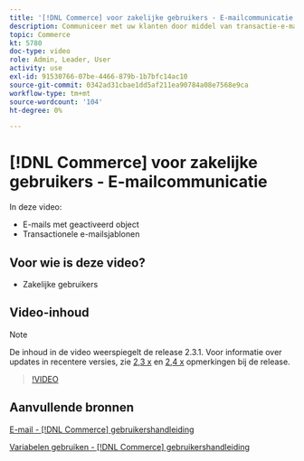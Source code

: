 ```yaml
---
title: '[!DNL Commerce] voor zakelijke gebruikers - E-mailcommunicatie'
description: Communiceer met uw klanten door middel van transactie-e-mails die worden geactiveerd door hun acties in de winkel. Pas en vorm de e-mailmalplaatjes voor uw opslag aan.
topic: Commerce
kt: 5780
doc-type: video
role: Admin, Leader, User
activity: use
exl-id: 91530766-07be-4466-879b-1b7bfc14ac10
source-git-commit: 0342ad31cbae1dd5af211ea90784a08e7568e9ca
workflow-type: tm+mt
source-wordcount: '104'
ht-degree: 0%

---
```


# [!DNL Commerce] voor zakelijke gebruikers - E-mailcommunicatie

In deze video:

- E-mails met geactiveerd object
- Transactionele e-mailsjablonen

## Voor wie is deze video?

- Zakelijke gebruikers

## Video-inhoud

>[!NOTE]
>
>De inhoud in de video weerspiegelt de release 2.3.1. Voor informatie over updates in recentere versies, zie [ 2,3 x](https://devdocs.magento.com/guides/v2.3/release-notes/bk-release-notes.html) en [2,4 x](https://devdocs.magento.com/guides/v2.4/release-notes/bk-release-notes.html) opmerkingen bij de release.

>[!VIDEO](https://video.tv.adobe.com/v/36190?quality=12&learn=on)

## Aanvullende bronnen

[E-mail - [!DNL Commerce] gebruikershandleiding](https://docs.magento.com/user-guide/marketing/email-templates.html)

[Variabelen gebruiken - [!DNL Commerce] gebruikershandleiding](https://docs.magento.com/user-guide/marketing/variables.html)

